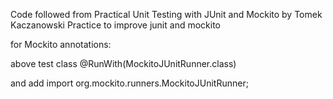 Code followed from Practical Unit Testing with JUnit and Mockito by Tomek Kaczanowski 
Practice to improve junit and mockito 

for Mockito annotations:

above test class @RunWith(MockitoJUnitRunner.class)

and add import org.mockito.runners.MockitoJUnitRunner;